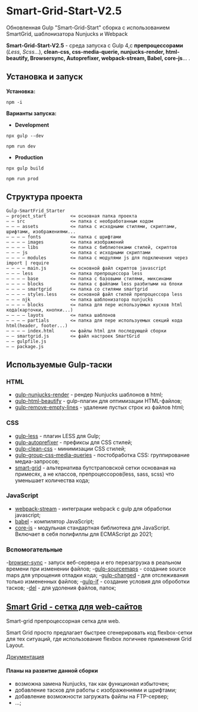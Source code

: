 # Smart-Grid-Start-V2.5

Обновленная Gulp "Smart-Grid-Start" сборка с использованием SmartGrid, шаблонизатора Nunjucks и Webpack

**Smart-Grid-Start-V2.5** - среда запуска с Gulp 4,c **препроцессорами** (*Less*, *Scss*...), **clean-css, css-media-querie, nunjucks-render, html-beautify, Browsersync, Autoprefixer, webpack-stream, Babel, core-js**... .

## Установка и запуск

**Установка:**

~~~
npm -i
~~~

**Варианты запуска:**

- **Development**

~~~
npx gulp --dev
~~~

~~~
npm run dev
~~~

- **Production**

~~~
npx gulp build
~~~
~~~
npm run prod
~~~

## Структура проекта

~~~ pre
Gulp-SmartFrid_Starter
— project_start         <= основная папка проекта
— — src                 <= папка с необработанным кодом
— — — assets            <= папка с исходными стилями, скриптами, шрифтами, изображениями... 
— — — — fonts           <= папка с шрифтами
— — — — images          <= папка изображений
— — — — libs            <= папка с библиотеками стилей, скриптов
— — — js                <= папка с исходными скриптами
— — — — modules         <= папка с модулями js для подключения через import | require
— — — — main.js         <= основной файл скриптов javascript
— — — less              <= папка препроцессора less
— — — — base            <= папка с базовыми стилями, миксинами
— — — — blocks          <= папка с файлами less разбитыми на блоки
— — — — smartgrid       <= папка со стилями smartgrid
— — — — styles.less     <= основной файл стилей препроцессора less
— — — njk               <= папка шаблонизатора nunjucks
— — — — blocks          <= папка для пере используемых кусков html кода(карточки, кнопки...) 
— — — — layots          <= папка шаблонов 
— — — — partials        <= папка для пере используемых секций кода html(header, footer...)
— — — — index.html      <= файлы html для последующей сборки 
— — smartgrid.js        <= файл настроек SmartGrid
— — gulpfile.js
— — package.js
~~~

## Используемые Gulp-таски

### HTML

- [gulp-nunjucks-render](https://www.npmjs.com/package/gulp-nunjucks-render) - рендер Nunjucks шаблонов в html;
- [gulp-html-beautify](https://www.npmjs.com/package/gulp-html-beautify) - gulp-плагин для оптимизации HTML-файлов;
- [gulp-remove-empty-lines](https://www.npmjs.com/package/gulp-remove-empty-lines) - удаление пустых строк из файлов html;

### CSS

- [gulp-less](https://www.npmjs.com/package/gulp-less) - плагин LESS для Gulp;
- [gulp-autoprefixer](https://www.npmjs.com/package/gulp-autoprefixer) - префиксы для CSS стилей;
- [gulp-clean-css](https://www.npmjs.com/package/gulp-clean-css) - минимизации CSS стилей;
- [gulp-group-css-media-queries](https://www.npmjs.com/package/gulp-group-css-media-queries) - постобработка CSS: группирование медиа-запросов;
- [smart-grid](https://www.npmjs.com/package/smart-grid) - альтернатива бутстраповской сетки основаная на примесях, а не классов, препроцессоров(less, sass, scss) что уменьшает количества кода;

### JavaScript

- [webpack-stream](https://www.npmjs.com/package/webpack-stream) - интеграции webpack с gulp для обработки javascript;
- [babel](https://babeljs.io/) - компилятор JavaScript;
- [core-js](https://www.npmjs.com/package/core-js) - модульная стандартная библиотека для JavaScript. Включает в себя полифиллы для ECMAScript до 2021;

### Вспомогательные

-[browser-sync](https://browsersync.io/) - запуск веб-сервера и его перезагрузка в реальном времени при изменении файлов;
-[gulp-sourcemaps](https://www.npmjs.com/package/gulp-sourcemaps) - создание source maps для упрощения отладки кода;
-[gulp-changed](https://www.npmjs.com/package/gulp-changed) - для отслеживания только измененных файлов;
-[gulp-if](https://www.npmjs.com/package/gulp-if) - создание условия для оброботки тасков;
-[del](https://www.npmjs.com/package/del) - для удоления файлов, папок;

## [Smart Grid - сетка для web-сайтов](https://grid4web.ru/)

Smart-grid препроцессорная сетка для web.

Smart Grid просто предлагает быстрее сгенерировать код flexbox-сетки для тех ситуаций, где использование flexbox логичнее применения Grid Layout.

[Документация](https://grid4web.ru/)

#### Планы на развитие данной сборки

- возможна замена Nunjucks, так как функционал избыточен;
- добавление тасков для работы с изображениями и шрифтами;
- добавление возможности загружать файлы на FTP-сервер;
- ...;
